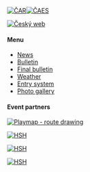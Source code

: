 [![ČAR](/images/car.gif)](http://www.rogaining.cz/)[![ČAES](/images/caes-cerna.gif)](http://www.caes.cz/)

[![Český web](/images/csflag.png)](/cs/)

#### Menu

* [News](/en/)
* [Bulletin](bulletin.html)
* [Final bulletin](/files/Final_Bulletin_CZRC_2025.pdf)
* [Weather](weather.html)
* [Entry system](https://entries.mcr2025.rogaining.cz/en/)
* [Photo gallery](photos.html)<br/>

#### Event partners

[![Playmap - route drawing](/images/playmap.png)](http://play-map.com/)

[![HSH](/images/hsh.png)](http://www.hsh.cz/)

[![HSH](/images/lupine.png)](http://www.lupine.cz/)

[![HSH](/images/suunto.png)](http://www.suuntocz.cz/)

